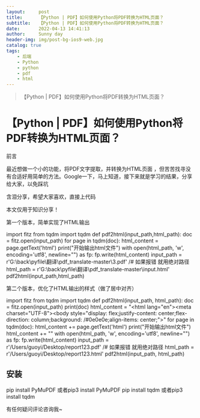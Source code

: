```yaml
---
layout:     post
title:      【Python | PDF】如何使用Python将PDF转换为HTML页面？
subtitle:   【Python | PDF】如何使用Python将PDF转换为HTML页面？
date:       2022-04-13 14:41:13
author:     Sunny day
header-img: img/post-bg-ios9-web.jpg
catalog: true
tags:
    - 后端
    - Python
    - python
    - pdf
    - html
---
```


>【Python | PDF】如何使用Python将PDF转换为HTML页面？

# 【Python | PDF】如何使用Python将PDF转换为HTML页面？

前言

最近想做一个小的功能，将PDF文字提取，并转换为HTML页面 ，但苦苦找寻没有合适好用简单的方法。Google一下，马上知道，接下来就是学习的结果，分享给大家，以免踩坑

含泪分享，希望大家喜欢，直接上代码

本文仅用于知识分享！

第一个版本，简单实现了HTML输出

import fitz from tqdm import tqdm def pdf2html(input_path,html_path): doc = fitz.open(input_path) for page in tqdm(doc): html_content = page.getText('html') print("开始输出html文件") with open(html_path, 'w', encoding='utf8', newline="") as fp: fp.write(html_content) input_path = r'G:\back\pyfile\翻译\pdf_translate-master\3.pdf' /# 如果报错 就用绝对路径 html_path = r'G:\back\pyfile\翻译\pdf_translate-master\input.html' pdf2html(input_path,html_path)

第二个版本，优化了HTML输出的样式（做了居中对齐）

import fitz from tqdm import tqdm def pdf2html(input_path, html_path): doc = fitz.open(input_path) print(doc) html_content = "<!DOCTYPE html><html lang=\"en\"><head><meta charset=\"UTF-8\"><title>Title</title></head><body style=\"display: flex;justify-content: center;flex-direction: column;background: /#0e0e0e;align-items: center;\">" for page in tqdm(doc): html_content += page.getText('html') print("开始输出html文件") html_content += "</body></html>" with open(html_path, 'w', encoding='utf8', newline="") as fp: fp.write(html_content) input_path = r'/Users/guoyi/Desktop/report123.pdf' /# 如果报错 就用绝对路径 html_path = r'/Users/guoyi/Desktop/report123.html' pdf2html(input_path, html_path)

## 安装

pip install PyMuPDF 或者pip3 install PyMuPDF pip install tqdm 或者pip3 install tqdm

有任何疑问评论咨询我~


